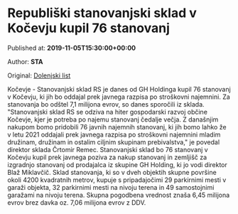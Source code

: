 
# Republiški stanovanjski sklad v Kočevju kupil 76 stanovanj

Published at: **2019-11-05T15:30:00+00:00**

Author: **STA**

Original: [Dolenjski list](https://www.dolenjskilist.si/2019/11/05/228139/novice/kocevsko_ribnisko/Republiski_stanovanjski_sklad_v_Kocevju_kupil_76_stanovanj/)

Kočevje - Stanovanjski sklad RS je danes od GH Holdinga kupil 76 stanovanj v Kočevju, ki jih bo oddajal prek javnega razpisa po stroškovni najemnini. Za stanovanja bo odštel 7,1 milijona evrov, so danes sporočili iz sklada.
"Stanovanjski sklad RS se odziva na hiter gospodarski razvoj občine Kočevje, kjer je potreba po najemu stanovanj čedalje večja. Z današnjim nakupom bomo pridobili 76 javnih najemnih stanovanj, ki jih bomo lahko že v letu 2021 oddajali prek javnega razpisa po stroškovni najemnini mladim družinam, družinam in ostalim ciljnim skupinam prebivalstva," je povedal direktor sklada Črtomir Remec.
Stanovanjski sklad bo 76 stanovanj v Kočevju kupil prek javnega poziva za nakup stanovanj in zemljišč za izgradnjo stanovanj od prodajalca iz skupine GH Holding, ki jo vodi direktor Blaž Miklavčič.
Sklad stanovanja, ki so v dveh objektih skupne površine okoli 4200 kvadratnih metrov, kupuje s pripadajočimi 29 parkirnimi mesti v garaži objekta, 32 parkirnimi mesti na nivoju terena in 49 samostojnimi garažami na nivoju terena. Skupna pogodbena vrednost znaša 6,45 milijona evrov brez davka oz. 7,06 milijona evrov z DDV.
